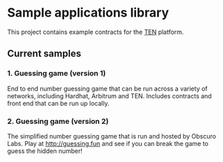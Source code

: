 # Sample applications library

This project contains example contracts for the [TEN](https://obscu.ro/) platform. 

## Current samples
### 1. Guessing game (version 1) 
End to end number guessing game that can be run across a variety of networks, including Hardhat, Arbitrum and 
TEN. Includes contracts and front end that can be run up locally. 

### 2. Guessing game (version 2)
The simplified number guessing game that is run and hosted by Obscuro Labs. Play at http://guessing.fun and see if you 
can break the game to guess the hidden number!


